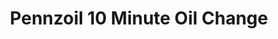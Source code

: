 ---
title: "Pennzoil 10 Minute Oil Change"
url: /redmond/pennzoil-10-minute-oil-change/
shop: Autowerkstatt
---